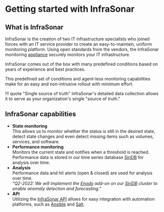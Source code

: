 # Getting started with InfraSonar

## What is InfraSonar

InfraSonar is the creation of two IT infrastructure specialists who joined forces with an IT service provider to create an easy-to-maintain, uniform monitoring platform. Using open standards from the vendors, the InfraSonar monitoring [appliance](../collectors/probes/appliance/appliance_deployment.md) securely monitors your IT infrastructure.

InfraSonar comes out of the box with many predefined conditions based on years of experience and best practices.

This predefined set of conditions and agent-less monitoring capabilities make for an easy and non-intrusive rollout with minimum effort.

!!! quote "Single source of truth"
    InfraSonar's detailed data collection allows it to serve as your organization's single "source of truth."

## InfraSonar capabilities

* **State monitoring**<br>
  This allows us to monitor whether the status is still in the desired state, detect state changes and even detect missing items such as volumes, services, and software.
* **Performance monitoring**<br>
  Monitors the current state and notifies when a threshold is reached.<br>
  Performance data is stored in our time series database [SiriDB](https://siridb.com) for analysis over time.
* **Analysis**<br>
  Performance data and hit alerts (open & closed) are used for analysis over time.<br>
  *"Q2-2022: We will implement the [Enodo](https://siridb.com/enodo/) add-on on our [SiriDB](https://siridb.com) cluster to enable anomaly detection and forecasting."*
* **API**<br>
  Utilizing the [InfraSonar API](../../api/overview.md) allows for easy integration with automation platforms, such as [Ansible](https://www.ansible.com/) and [Salt](https://saltproject.io/).
